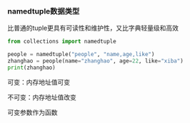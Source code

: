 ### namedtuple数据类型

比普通的tuple更具有可读性和维护性，又比字典轻量级和高效

```python
from collections import namedtuple

people = namedtuple("people", "name,age,like")
zhanghao = people(name="zhanghao", age=22, like="xiba")
print(zhanghao)
```

可变：内存地址值可变

不可变：内存地址值改变

可变参数作为函数